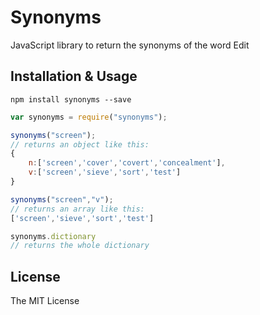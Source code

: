 # Synonyms

JavaScript library to return the synonyms of the word Edit

## Installation & Usage

`npm install synonyms --save`

```javascript
var synonyms = require("synonyms");

synonyms("screen");
// returns an object like this:
{
	n:['screen','cover','covert','concealment'],
	v:['screen','sieve','sort','test']
}

synonyms("screen","v");
// returns an array like this:
['screen','sieve','sort','test']

synonyms.dictionary
// returns the whole dictionary
```

## License
The MIT License